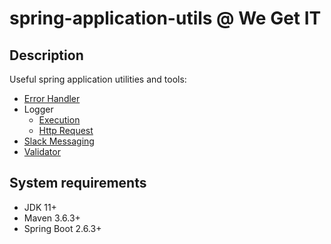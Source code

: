 # spring-application-utils @ We Get IT

## Description
Useful spring application utilities and tools:
 - [Error Handler](README_error_handler.md)
 - Logger
    - [Execution](README_execution_logger.md)
    - [Http Request](README_http_request_logger.md)
 - [Slack Messaging](README_slack_messaging.md)
 - [Validator](README_validator.md)

## System requirements
 - JDK 11+
 - Maven 3.6.3+
 - Spring Boot 2.6.3+